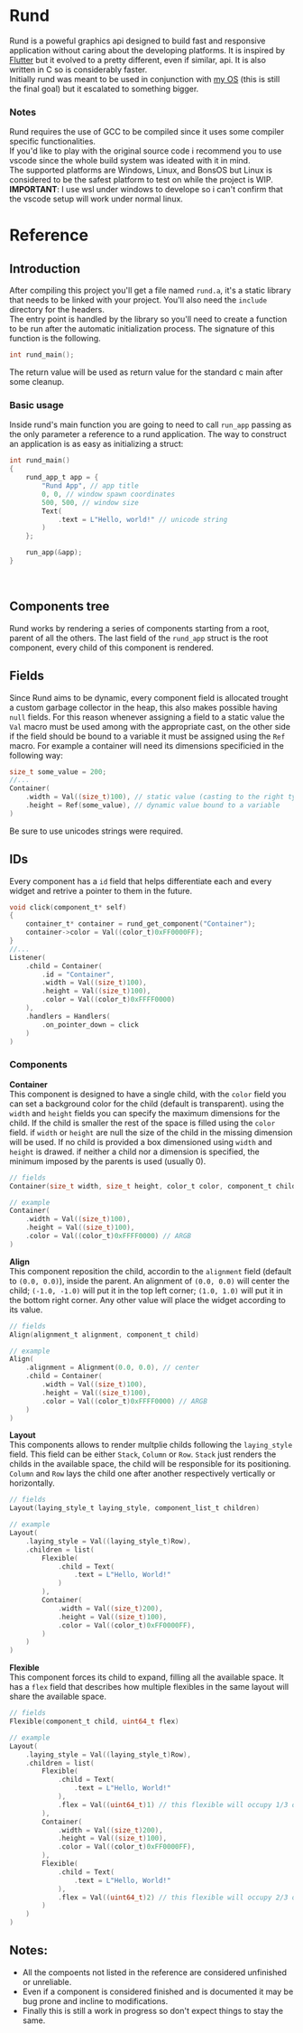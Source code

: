 # Rund
Rund is a poweful graphics api designed to build fast and responsive application without caring about the developing platforms. It is inspired by [Flutter](https://github.com/flutter/flutter) but it evolved to a pretty different, even if similar, api. It is also written in C so is considerably faster.<br>
Initially rund was meant to be used in conjunction with [my OS](https://github.com/Bonfra04/BonsOS) (this is still the final goal) but it escalated to something bigger.

### Notes
Rund requires the use of GCC to be compiled since it uses some compiler specific functionalities.<br>
If you'd like to play with the original source code i recommend you to use vscode since the whole build system was ideated with it in mind.<br>
The supported platforms are Windows, Linux, and BonsOS but Linux is considered to be the safest platform to test on while the project is WIP.<br>
**IMPORTANT**: I use wsl under windows to develope so i can't confirm that the vscode setup will work under normal linux.

# Reference
## Introduction
After compiling this project you'll get a file named `rund.a`, it's a static library that needs to be linked with your project. You'll also need the `include` directory for the headers.
<br>
The entry point is handled by the library so you'll need to create a function to be run after the automatic initialization process. The signature of this function is the following.
```c
int rund_main();
```
The return value will be used as return value for the standard c main after some cleanup.
<br>

### Basic usage
Inside rund's main function you are going to need to call `run_app` passing as the only parameter a reference to a rund application. The way to construct an application is as easy as initializing a struct:
```c
int rund_main()
{
    rund_app_t app = {
        "Rund App", // app title
        0, 0, // window spawn coordinates
        500, 500, // window size
        Text(
            .text = L"Hello, world!" // unicode string
        )
    };

    run_app(&app);
}
```
<br>

## Components tree
Rund works by rendering a series of components starting from a root, parent of all the others.
The last field of the `rund_app` struct is the root component, every child of this component is rendered.

## Fields
Since Rund aims to be dynamic, every component field is allocated trought a custom garbage collector in the heap, this also makes possible having `null` fields. For this reason whenever assigning a field to a static value the `Val` macro must be used among with the appropriate cast, on the other side if the field should be bound to a variable it must be assigned using the `Ref` macro. For example a container will need its dimensions specificied in the following way:
```c
size_t some_value = 200;
//...
Container(
    .width = Val((size_t)100), // static value (casting to the right type)
    .height = Ref(some_value), // dynamic value bound to a variable
)
```
Be sure to use unicodes strings were required.

## IDs
Every component has a `id` field that helps differentiate each and every widget and retrive a pointer to them in the future.
```c
void click(component_t* self)
{
    container_t* container = rund_get_component("Container");
    container->color = Val((color_t)0xFF0000FF);
}
//...
Listener(
    .child = Container(
        .id = "Container",
        .width = Val((size_t)100),
        .height = Val((size_t)100),
        .color = Val((color_t)0xFFFF0000)
    ),
    .handlers = Handlers(
        .on_pointer_down = click
    )
)
```

### Components

**Container**<br>
This component is designed to have a single child, with the `color` field you can set a background color for the child (default is transparent). using  the `width` and `height` fields you can specify the maximum dimensions for the child. If the child is smaller the rest of the space is filled using the `color` field. if `width` or `height` are null the size of the child in the missing dimension will be used. If no child is provided a box dimensioned using `width` and `height` is drawed. if neither a child nor a dimension is specified, the minimum imposed by the parents is used (usually 0).
```c
// fields
Container(size_t width, size_t height, color_t color, component_t child)

// example
Container(
    .width = Val((size_t)100),
    .height = Val((size_t)100),
    .color = Val((color_t)0xFFFF0000) // ARGB
)
```

**Align**<br>
This component reposition the child, accordin to the `alignment` field (default to `(0.0, 0.0)`), inside the parent. An alignment of `(0.0, 0.0)` will center the child; `(-1.0, -1.0)` will put it in the top left corner; `(1.0, 1.0)` will put it in the bottom right corner. Any other value will place the widget according to its value.
```c
// fields
Align(alignment_t alignment, component_t child)

// example
Align(
    .alignment = Alignment(0.0, 0.0), // center
    .child = Container(
        .width = Val((size_t)100),
        .height = Val((size_t)100),
        .color = Val((color_t)0xFFFF0000) // ARGB
    )
)
```

**Layout**<br>
This components allows to render multplie childs following the `laying_style` field. This field can be either `Stack`, `Column` or `Row`. `Stack` just renders the childs in the available space, the child will be responsible for its positioning. `Column` and `Row` lays the child one after another respectively vertically or horizontally.
```c
// fields
Layout(laying_style_t laying_style, component_list_t children)

// example
Layout(
    .laying_style = Val((laying_style_t)Row),
    .children = list(
        Flexible(
            .child = Text(
                .text = L"Hello, World!"
            )
        ),
        Container(
            .width = Val((size_t)200),
            .height = Val((size_t)100),
            .color = Val((color_t)0xFF0000FF),
        )
    ) 
)
```

**Flexible**<br>
This component forces its child to expand, filling all the available space. It has a `flex` field that describes how multiple flexibles in the same layout will share the available space.
```c
// fields
Flexible(component_t child, uint64_t flex)

// example
Layout(
    .laying_style = Val((laying_style_t)Row),
    .children = list(
        Flexible(
            .child = Text(
                .text = L"Hello, World!"
            ),
            .flex = Val((uint64_t)1) // this flexible will occupy 1/3 of the space
        ),
        Container(
            .width = Val((size_t)200),
            .height = Val((size_t)100),
            .color = Val((color_t)0xFF0000FF),
        ),
        Flexible(
            .child = Text(
                .text = L"Hello, World!"
            ),
            .flex = Val((uint64_t)2) // this flexible will occupy 2/3 of the space
        )
    ) 
)
```

## Notes:
* All the compoents not listed in the reference are considered unfinished or unreliable.
* Even if a component is considered finished and is documented it may be bug prone and  incline to modifications.
* Finally this is still a work in progress so don't expect things to stay the same.

